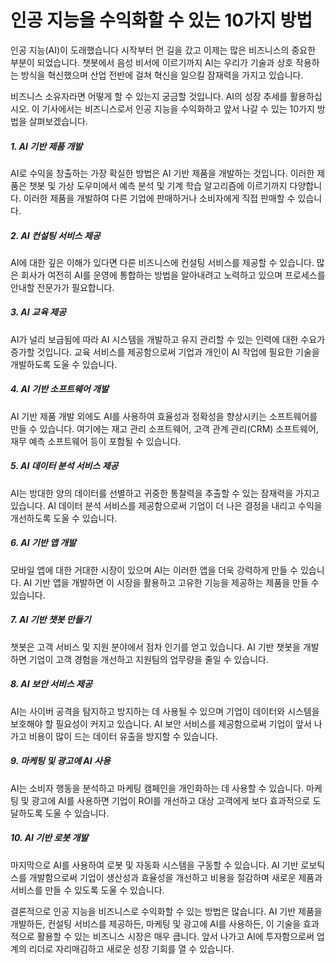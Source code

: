 # 인공 지능을 수익화할 수 있는 10가지 방법

인공 지능(AI)이 도래했습니다 시작부터 먼 길을 갔고 이제는 많은 비즈니스의 중요한 부분이 되었습니다. 챗봇에서 음성 비서에 이르기까지 AI는 우리가 기술과 상호 작용하는 방식을 혁신했으며 산업 전반에 걸쳐 혁신을 일으킬 잠재력을 가지고 있습니다.

비즈니스 소유자라면 어떻게 할 수 있는지 궁금할 것입니다. AI의 성장 추세를 활용하십시오. 이 기사에서는 비즈니스로서 인공 지능을 수익화하고 앞서 나갈 수 있는 10가지 방법을 살펴보겠습니다.



##### 1. AI 기반 제품 개발

AI로 수익을 창출하는 가장 확실한 방법은 AI 기반 제품을 개발하는 것입니다. 이러한 제품은 챗봇 및 가상 도우미에서 예측 분석 및 기계 학습 알고리즘에 이르기까지 다양합니다. 이러한 제품을 개발하여 다른 기업에 판매하거나 소비자에게 직접 판매할 수 있습니다.

##### 2. AI 컨설팅 서비스 제공

AI에 대한 깊은 이해가 있다면 다른 비즈니스에 컨설팅 서비스를 제공할 수 있습니다. 많은 회사가 여전히 AI를 운영에 통합하는 방법을 알아내려고 노력하고 있으며 프로세스를 안내할 전문가가 필요합니다.

##### 3. AI 교육 제공

AI가 널리 보급됨에 따라 AI 시스템을 개발하고 유지 관리할 수 있는 인력에 대한 수요가 증가할 것입니다. 교육 서비스를 제공함으로써 기업과 개인이 AI 작업에 필요한 기술을 개발하도록 도울 수 있습니다.

##### 4. AI 기반 소프트웨어 개발

AI 기반 제품 개발 외에도 AI를 사용하여 효율성과 정확성을 향상시키는 소프트웨어를 만들 수 있습니다. 여기에는 재고 관리 소프트웨어, 고객 관계 관리(CRM) 소프트웨어, 재무 예측 소프트웨어 등이 포함될 수 있습니다.

##### 5. AI 데이터 분석 서비스 제공

AI는 방대한 양의 데이터를 선별하고 귀중한 통찰력을 추출할 수 있는 잠재력을 가지고 있습니다. AI 데이터 분석 서비스를 제공함으로써 기업이 더 나은 결정을 내리고 수익을 개선하도록 도울 수 있습니다.

##### 6. AI 기반 앱 개발

모바일 앱에 대한 거대한 시장이 있으며 AI는 이러한 앱을 더욱 강력하게 만들 수 있습니다. AI 기반 앱을 개발하면 이 시장을 활용하고 고유한 기능을 제공하는 제품을 만들 수 있습니다.

##### 7. AI 기반 챗봇 만들기

챗봇은 고객 서비스 및 지원 분야에서 점차 인기를 얻고 있습니다. AI 기반 챗봇을 개발하면 기업이 고객 경험을 개선하고 지원팀의 업무량을 줄일 수 있습니다.

##### 8. AI 보안 서비스 제공

AI는 사이버 공격을 탐지하고 방지하는 데 사용될 수 있으며 기업이 데이터와 시스템을 보호해야 할 필요성이 커지고 있습니다. AI 보안 서비스를 제공함으로써 기업이 앞서 나가고 비용이 많이 드는 데이터 유출을 방지할 수 있습니다.

##### 9. 마케팅 및 광고에 AI 사용

AI는 소비자 행동을 분석하고 마케팅 캠페인을 개인화하는 데 사용할 수 있습니다. 마케팅 및 광고에 AI를 사용하면 기업이 ROI를 개선하고 대상 고객에게 보다 효과적으로 도달하도록 도울 수 있습니다.

##### 10. AI 기반 로봇 개발

마지막으로 AI를 사용하여 로봇 및 자동화 시스템을 구동할 수 있습니다. AI 기반 로보틱스를 개발함으로써 기업이 생산성과 효율성을 개선하고 비용을 절감하며 새로운 제품과 서비스를 만들 수 있도록 도울 수 있습니다.



결론적으로 인공 지능을 비즈니스로 수익화할 수 있는 방법은 많습니다. AI 기반 제품을 개발하든, 컨설팅 서비스를 제공하든, 마케팅 및 광고에 AI를 사용하든, 이 기술을 효과적으로 활용할 수 있는 비즈니스 시장은 매우 큽니다. 앞서 나가고 AI에 투자함으로써 업계의 리더로 자리매김하고 새로운 성장 기회를 열 수 있습니다.